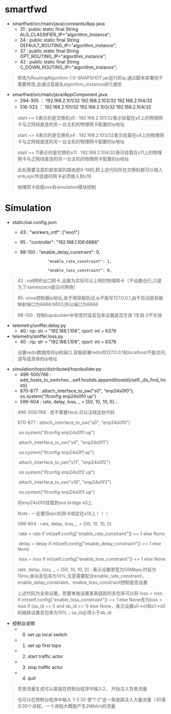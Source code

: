 # smartfwd

- smartfwd/src/main/java/constants/App.java
  - 31 : public static final String ALG_CLASSIFIER_IP="algorithm_instance";
  - 34 : public static final String DEFAULT_ROUTING_IP="algorithm_instance";
  - 37 : public static final String OPT_ROUTING_IP="algorithm_instance";
  - 42 : public static final String C_DOWN_ROUTING_IP="algorithm_instance";

> 修改为RoutingAlgorithm-1.0-SNAPSHOT.jar运行的ip,通过脚本部署则不需要修改,会通过容器名algorithm_instance进行通信

- smartfwd/src/main/java/AppComponent.java
  - 294-305 ： 192.168.2.101/32 192.168.2.103/32 192.168.2.104/32
  - 516-523 ： 192.168.2.101/32 192.168.2.103/32 192.168.2.104/32

> start == 0表示的是交换机s0 : 192.168.2.101/32表示挂载在s0上的物理网卡与之网线直连的另一台主机的物理网卡配置的ip地址
>
> start == 4表示的是交换机s4 : 192.168.2.103/32表示挂载在s4上的物理网卡与之网线直连的另一台主机的物理网卡配置的ip地址
>
> start == 11表示的是交换机s11 : 192.168.2.104/32表示挂载在s11上的物理网卡与之网线直连的另一台主机的物理网卡配置的ip地址
>
> 此处需要注意的是安装的路由是0-18的,即上述代码所在交换机都可以接入enb,epc所连接的网卡必须接入到s18
>
> 物理网卡挂载ovs有simulation模块控制

# Simulation

- static/oai.config.json

  - 43 :  "workers_intf": ["eno1"]

  - 95 :  "controller": "192.168.1.106:6666"

  - 98-100 :  "enable_delay_constraint": 0,

     				"enable_rate_constraint": 1,
	
     				"enable_loss_constraint": 0,

> 43 :  nat网桥出口网卡,设置为实际可以上网的物理网卡（不设置也行,只是为了namespace能访问网络）
>
> 95:   onos控制器ip地址,由于用容器启动,ip不能写127.0.0.1,由于启动是容器映射端口为6666:6653,所以端口为6666
>
> 98-100 :  控制topobuilder中带宽时延丢包率设置是否生效 1生效 0不生效

- telemetry/sniffer.delay.py
  - 40 :  rip: str = "192.168.1.106", rport: int = 6379
- telemetry/sniffer.loss.py
  - 40 :  rip: str = "192.168.1.106", rport: int = 6379

> 设置redis数据库的ip和端口,容器部署redis但127.0.0.1和localhost不能访问,请写成具体的ip地址

- simulation/topo/distributed/topobuilder.py
  - 496-500/766 : add_hosts_to_switches...self.hostids.append(hostid)/self._do_find_host()
  - 870-877 :  attach_interface_to_sw("s0", "enp24s0f0"); os.system("ifconfig enp24s0f0 up")
  - 599-604 :  rate, delay, loss, _ = [50, 10, 10, 0]...

> 496-500/766 :  若不需要Host,可以注释这些代码
>
> 870-877 :   attach_interface_to_sw("s0", "enp24s0f0")
>
> ​    			    os.system("ifconfig enp24s0f0 up")
>
> ​					attach_interface_to_sw("s4", "enp24s0f1")
>
> ​					os.system("ifconfig enp24s0f1 up")
>
> ​					attach_interface_to_sw("s11", "enp24s0f2")
>
> ​					os.system("ifconfig enp24s0f2 up")
>
> ​    				attach_interface_to_sw("s18", "enp24s0f3")
>
> ​    				os.system("ifconfig enp24s0f3 up")
>
> 将enp24s0f0挂载到ovs bridge s0上
>
> Note :  一定要将epc的网卡绑定在s18上！！！
>
> 599-604 :  rate, delay, loss, _ = [50, 10, 10, 0]
>
> ​				  rate = rate if int(self.config["enable_rate_constraint"]) == 1 else None
>
> ​         		 delay = delay if int(self.config["enable_delay_constraint"]) == 1 else None
>
> ​           	   loss = loss if int(self.config["enable_loss_constraint"]) == 1 else None
>
> rate, delay, loss, _ = [50, 10, 10, 0] :  表示设置带宽为50Mbps,时延为10ms,单向丢包率为10%;注意需要配合enable_rate_constraint，enable_delay_constraint，enable_loss_constraint控制是否设置
>
> 上述代码为全局设置，若要单独设置某条链路的丢包率可以将 loss = loss if int(self.config["enable_loss_constraint"]) == 1 else None改为loss = loss if (sa_id == 0 and sb_id == 1) else None，表示设置s0->s1和s1->s0的链路设置丢包率为10%；sa_id必须小于sb_id 

- 控制台说明
  - 0. set up local switch
  - 1. set up first topo
  - 2. start traffic actor
  - 3. stop traffic actor
  - 4. quit

> 背景流量生成可以直接在控制台程序中输入2， 开始注入背景流量
>
> 也可以在控制台程序中输入 1-2:30 使“1-2”这一条链路注入大量流量（30表示30个进程，一个进程大概能产生2Mbit/s的流量